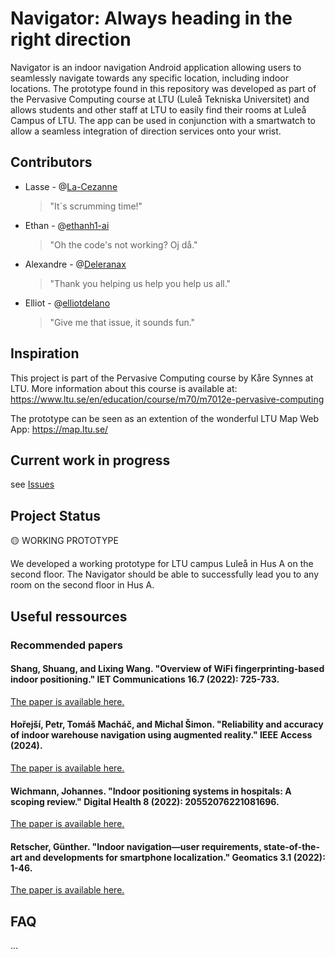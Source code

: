 # Navigator: Always heading in the right direction

Navigator is an indoor navigation Android application allowing users to seamlessly navigate towards any specific location, including indoor locations. The prototype found in this repository was developed as part of the Pervasive Computing course at LTU (Luleå Tekniska Universitet) and allows students and other staff at LTU to easily find their rooms at Luleå Campus of LTU.
The app can be used in conjunction with a smartwatch to allow a seamless integration of direction services onto your wrist.


## Contributors
- Lasse - @[La-Cezanne](https://github.com/La-Cezanne)
  > "It´s scrumming time!"
- Ethan - @[ethanh1-ai](https://github.com/ethanh1-ai)
  > "Oh the code's not working? Oj då."
- Alexandre - @[Deleranax](https://github.com/Deleranax)
  > "Thank you helping us help you help us all."
- Elliot - @[elliotdelano](https://github.com/elliotdelano)
  > "Give me that issue, it sounds fun."

## Inspiration
This project is part of the Pervasive Computing course by Kåre Synnes at LTU. More information about this course is available at: 
https://www.ltu.se/en/education/course/m70/m7012e-pervasive-computing

The prototype can be seen as an extention of the wonderful LTU Map Web App: https://map.ltu.se/

## Current work in progress
see [Issues](https://github.com/LTU-Nav-Glass/Navigator/issues)

## Project Status
🟡 WORKING PROTOTYPE

We developed a working prototype for LTU campus Luleå in Hus A on the second floor. The Navigator should be able to successfully lead you to any room on the second floor in Hus A.

## Useful ressources
### Recommended papers
#### Shang, Shuang, and Lixing Wang. "Overview of WiFi fingerprinting‐based indoor positioning." IET Communications 16.7 (2022): 725-733.
[The paper is available here.](https://ietresearch.onlinelibrary.wiley.com/doi/full/10.1049/cmu2.12386)

#### Hořejší, Petr, Tomáš Macháč, and Michal Šimon. "Reliability and accuracy of indoor warehouse navigation using augmented reality." IEEE Access (2024).
[The paper is available here.](https://ieeexplore.ieee.org/stamp/stamp.jsp?arnumber=10577162)

#### Wichmann, Johannes. "Indoor positioning systems in hospitals: A scoping review." Digital Health 8 (2022): 20552076221081696.
[The paper is available here.](https://journals.sagepub.com/doi/full/10.1177/20552076221081696)

#### Retscher, Günther. "Indoor navigation—user requirements, state-of-the-art and developments for smartphone localization." Geomatics 3.1 (2022): 1-46.
[The paper is available here.](https://www.mdpi.com/2673-7418/3/1/1)

## FAQ
...
